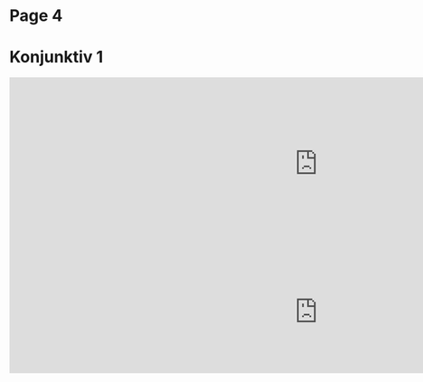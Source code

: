 <h1>Page 4</h1>
<h1>Konjunktiv 1 </h1>
<iframe src="https://h5p.org/h5p/embed/1241159" width="1090" height="306" frameborder="0" allowfullscreen="allowfullscreen" allow="geolocation *; microphone *; camera *; midi *; encrypted-media *" title="Multiple Choice"></iframe><script src="https://h5p.org/sites/all/modules/h5p/library/js/h5p-resizer.js" charset="UTF-8"></script>

<iframe src="https://h5p.org/h5p/embed/1241161" width="1090" height="217" frameborder="0" allowfullscreen="allowfullscreen" allow="geolocation *; microphone *; camera *; midi *; encrypted-media *" title="Change the direct speech to indirect speech( present)"></iframe><script src="https://h5p.org/sites/all/modules/h5p/library/js/h5p-resizer.js" charset="UTF-8"></script>
